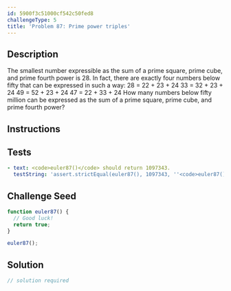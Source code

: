 ```yaml
---
id: 5900f3c51000cf542c50fed8
challengeType: 5
title: 'Problem 87: Prime power triples'
---
```


## Description
<section id='description'>
The smallest number expressible as the sum of a prime square, prime cube, and prime fourth power is 28. In fact, there are exactly four numbers below fifty that can be expressed in such a way:
28 = 22 + 23 + 24
33 = 32 + 23 + 24
49 = 52 + 23 + 24
47 = 22 + 33 + 24
How many numbers below fifty million can be expressed as the sum of a prime square, prime cube, and prime fourth power?
</section>

## Instructions
<section id='instructions'>

</section>

## Tests
<section id='tests'>

```yml
- text: <code>euler87()</code> should return 1097343.
  testString: 'assert.strictEqual(euler87(), 1097343, ''<code>euler87()</code> should return 1097343.'');'

```

</section>

## Challenge Seed
<section id='challengeSeed'>

<div id='js-seed'>

```js
function euler87() {
  // Good luck!
  return true;
}

euler87();
```

</div>



</section>

## Solution
<section id='solution'>

```js
// solution required
```
</section>
